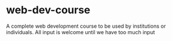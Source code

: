 # web-dev-course
A complete web development course to be used by institutions or individuals. All input is welcome until we have too much input
